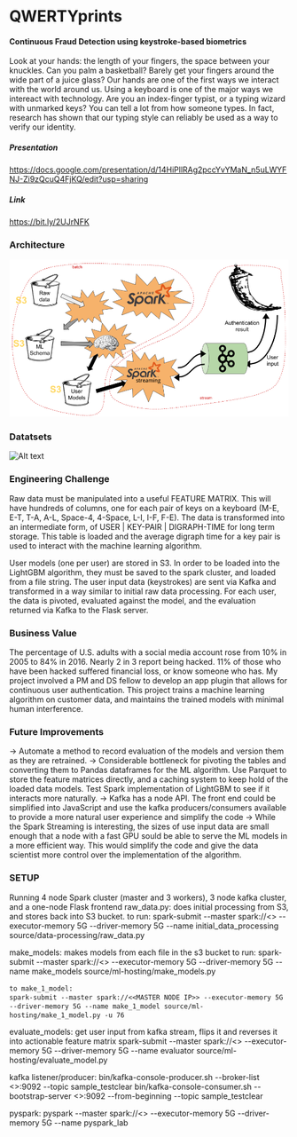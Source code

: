 # QWERTYprints
#### Continuous Fraud Detection using keystroke-based biometrics
Look at your hands: the length of your fingers, the space between your knuckles. Can you palm a basketball? Barely get your fingers around the wide part of a juice glass? Our hands are one of the first ways we interact with the world around us.
Using a keyboard is one of the major ways we intereact with technology. Are you an index-finger typist, or a typing wizard with unmarked keys? You can tell a lot from how someone types. In fact, research has shown that our typing style can reliably be used as a way to verify our identity.

##### Presentation
https://docs.google.com/presentation/d/14HiPllRAg2pccYvYMaN_n5uLWYFNJ-Zi9zQcuQ4FjKQ/edit?usp=sharing
##### Link
https://bit.ly/2UJrNFK

### Architecture
![Alt text](QWERTYprints_presentation_archi.png?raw=true "Project Architecture")

### Datatsets
![Alt text](https://cubs.buffalo.edu/research/datasets "University of Buffalo Keystroke Identification data")

### Engineering Challenge

Raw data must be manipulated into a useful FEATURE MATRIX. This will have hundreds of columns, one for each pair of keys on a keyboard (M-E, E-T, T-A, A-L, Space-4, 4-Space, L-I, I-F, F-E).
The data is transformed into an intermediate form, of USER | KEY-PAIR | DIGRAPH-TIME for long term storage. This table is loaded and the average digraph time for a key pair is used to interact with the machine learning algorithm.

User models (one per user) are stored in S3. In order to be loaded into the LightGBM algorithm, they must be saved to the spark cluster, and loaded from a file string. The user input data (keystrokes) are sent via Kafka and transformed in a way similar to initial raw data processing. For each user, the data is pivoted, evaluated against the model, and the evaluation returned via Kafka to the Flask server.

### Business Value

The percentage of U.S. adults with a social media account rose from 10% in 2005 to 84% in 2016. Nearly 2 in 3 report being hacked. 11% of those who have been hacked suffered financial loss, or know someone who has. My project involved a PM and DS fellow to develop an app plugin that allows for continuous user authentication. This project trains a machine learning algorithm on customer data, and maintains the trained models with minimal human interference.

### Future Improvements

 -> Automate a method to record evaluation of the models and version them as they are retrained.
 -> Considerable bottleneck for pivoting the tables and converting them to Pandas dataframes for the ML algorithm. Use Parquet to store the feature matrices directly, and a caching system to keep hold of the loaded data models. Test Spark implementation of LightGBM to see if it interacts more naturally.
 -> Kafka has a node API. The front end could be simplified into JavaScript and use the kafka producers/consumers available to provide a more natural user experience and simplify the code
 -> While the Spark Streaming is interesting, the sizes of use input data are small enough that a node with a fast GPU sould be able to serve the ML models in a more efficient way. This would simplify the code and give the data scientist more control over the implementation of the algorithm.

### SETUP
Running 4 node Spark cluster (master and 3 workers), 3 node kafka cluster, and a one-node Flask frontend
raw_data.py:
    does initial processing from S3, and stores back into S3 bucket.
    to run:
    spark-submit --master spark://<<MASTER NODE IP>> --executor-memory 5G --driver-memory 5G --name initial_data_processing source/data-processing/raw_data.py

make_models:
    makes models from each file in the s3 bucket
    to run:
    spark-submit --master spark://<<MASTER NODE IP>> --executor-memory 5G --driver-memory 5G --name make_models source/ml-hosting/make_models.py

    to make_1_model:
    spark-submit --master spark://<<MASTER NODE IP>> --executor-memory 5G --driver-memory 5G --name make_1_model source/ml-hosting/make_1_model.py -u 76

evaluate_models:
    get user input from kafka stream, flips it and reverses it into actionable feature matrix
    spark-submit --master spark://<<MASTER NODE IP>> --executor-memory 5G --driver-memory 5G --name evaluator source/ml-hosting/evaluate_model.py


kafka listener/producer:
    bin/kafka-console-producer.sh --broker-list <<KAFKA BROKER>>:9092 --topic sample_testclear 
    bin/kafka-console-consumer.sh --bootstrap-server  <<KAFKA BROKER>>:9092 --from-beginning --topic sample_testclear

pyspark: 
    pyspark --master spark://<<MASTER NODE IP>> --executor-memory 5G --driver-memory 5G --name pyspark_lab


